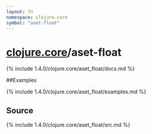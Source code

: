 ```yaml
---
layout: fn
namespace: clojure.core
symbol: "aset-float"
---
```


# [clojure.core](../)/aset-float

{% include 1.4.0/clojure.core/aset_float/docs.md %}

##Examples

{% include 1.4.0/clojure.core/aset_float/examples.md %}
## Source
{% include 1.4.0/clojure.core/aset_float/src.md %}

